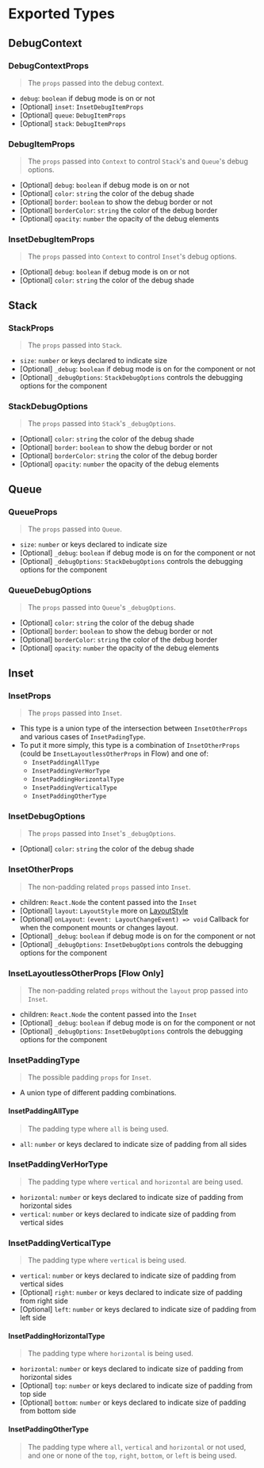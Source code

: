 # Exported Types

## DebugContext

### DebugContextProps

> The `props` passed into the debug context.

- `debug`: `boolean` if debug mode is on or not
- [Optional] `inset`: `InsetDebugItemProps`
- [Optional] `queue`: `DebugItemProps`
- [Optional] `stack`: `DebugItemProps`

### DebugItemProps

> The `props` passed into `Context` to control `Stack`'s and `Queue`'s debug options.

- [Optional] `debug`: `boolean` if debug mode is on or not
- [Optional] `color`: `string` the color of the debug shade
- [Optional] `border`: `boolean` to show the debug border or not
- [Optional] `borderColor`: `string` the color of the debug border
- [Optional] `opacity`: `number` the opacity of the debug elements

### InsetDebugItemProps

> The `props` passed into `Context` to control `Inset`'s debug options.

- [Optional] `debug`: `boolean` if debug mode is on or not
- [Optional] `color`: `string` the color of the debug shade

## Stack

### StackProps

> The `props` passed into `Stack`.

- `size`: `number` or keys declared to indicate size
- [Optional] `_debug`: `boolean` if debug mode is on for the component or not
- [Optional] `_debugOptions`: `StackDebugOptions` controls the debugging options for the component

### StackDebugOptions

> The `props` passed into `Stack`'s `_debugOptions`.

- [Optional] `color`: `string` the color of the debug shade
- [Optional] `border`: `boolean` to show the debug border or not
- [Optional] `borderColor`: `string` the color of the debug border
- [Optional] `opacity`: `number` the opacity of the debug elements

## Queue

### QueueProps

> The `props` passed into `Queue`.

- `size`: `number` or keys declared to indicate size
- [Optional] `_debug`: `boolean` if debug mode is on for the component or not
- [Optional] `_debugOptions`: `StackDebugOptions` controls the debugging options for the component

### QueueDebugOptions

> The `props` passed into `Queue`'s `_debugOptions`.

- [Optional] `color`: `string` the color of the debug shade
- [Optional] `border`: `boolean` to show the debug border or not
- [Optional] `borderColor`: `string` the color of the debug border
- [Optional] `opacity`: `number` the opacity of the debug elements

## Inset

### InsetProps

> The `props` passed into `Inset`.

- This type is a union type of the intersection between `InsetOtherProps` and various cases of `InsetPadingType`.
- To put it more simply, this type is a combination of `InsetOtherProps` (could be `InsetLayoutlessOtherProps` in Flow) and one of:
  - `InsetPaddingAllType`
  - `InsetPaddingVerHorType`
  - `InsetPaddingHorizontalType`
  - `InsetPaddingVerticalType`
  - `InsetPaddingOtherType`

### InsetDebugOptions

> The `props` passed into `Inset`'s `_debugOptions`.

- [Optional] `color`: `string` the color of the debug shade

### InsetOtherProps

> The non-padding related `props` passed into `Inset`.

- children: `React.Node` the content passed into the `Inset`
- [Optional] `layout`: `LayoutStyle` more on [LayoutStyle](https://github.com/hirokazutei/react-native-spacing-system/blob/develop/docs/layoutStyle.md)
- [Optional] `onLayout`: `(event: LayoutChangeEvent) => void` Callback for when the component mounts or changes layout.
- [Optional] `_debug`: `boolean` if debug mode is on for the component or not
- [Optional] `_debugOptions`: `InsetDebugOptions` controls the debugging options for the component

### InsetLayoutlessOtherProps [Flow Only]

> The non-padding related `props` without the `layout` prop passed into `Inset`.

- children: `React.Node` the content passed into the `Inset`
- [Optional] `_debug`: `boolean` if debug mode is on for the component or not
- [Optional] `_debugOptions`: `InsetDebugOptions` controls the debugging options for the component

### InsetPaddingType

> The possible padding `props` for `Inset`.

- A union type of different padding combinations.

#### InsetPaddingAllType

> The padding type where `all` is being used.

- `all`: `number` or keys declared to indicate size of padding from all sides

### InsetPaddingVerHorType

> The padding type where `vertical` and `horizontal` are being used.

- `horizontal`: `number` or keys declared to indicate size of padding from horizontal sides
- `vertical`: `number` or keys declared to indicate size of padding from vertical sides

### InsetPaddingVerticalType

> The padding type where `vertical` is being used.

- `vertical`: `number` or keys declared to indicate size of padding from vertical sides
- [Optional] `right`: `number` or keys declared to indicate size of padding from right side
- [Optional] `left`: `number` or keys declared to indicate size of padding from left side

#### InsetPaddingHorizontalType

> The padding type where `horizontal` is being used.

- `horizontal`: `number` or keys declared to indicate size of padding from horizontal sides
- [Optional] `top`: `number` or keys declared to indicate size of padding from top side
- [Optional] `bottom`: `number` or keys declared to indicate size of padding from bottom side

#### InsetPaddingOtherType

> The padding type where `all`, `vertical` and `horizontal` or not used, and one or none of the `top`, `right`, `bottom`, or `left` is being used.
